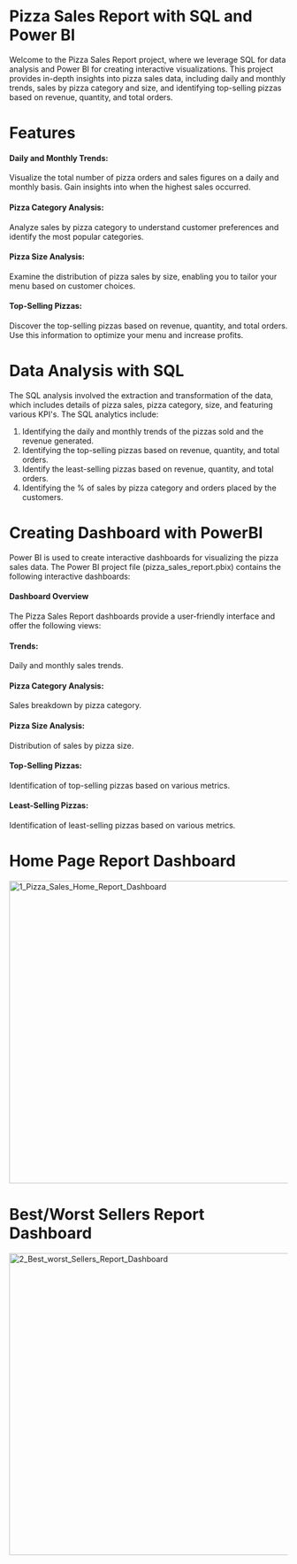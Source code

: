# Pizza Sales Report with SQL and Power BI

Welcome to the Pizza Sales Report project, where we leverage SQL for data analysis and Power BI for creating interactive visualizations. This project provides in-depth insights into pizza sales data, including daily and monthly trends, sales by pizza category and size, and identifying top-selling pizzas based on revenue, quantity, and total orders.

# Features

#### Daily and Monthly Trends: 
Visualize the total number of pizza orders and sales figures on a daily and monthly basis. Gain insights into when the highest sales occurred.

#### Pizza Category Analysis: 
Analyze sales by pizza category to understand customer preferences and identify the most popular categories.

#### Pizza Size Analysis: 
Examine the distribution of pizza sales by size, enabling you to tailor your menu based on customer choices.

#### Top-Selling Pizzas:
Discover the top-selling pizzas based on revenue, quantity, and total orders. Use this information to optimize your menu and increase profits.

# Data Analysis with SQL
The SQL analysis involved the extraction and transformation of the data, which includes details of pizza sales, pizza category, size, and featuring various KPI's. The SQL analytics include:

1. Identifying the daily and monthly trends of the pizzas sold and the revenue generated.
2. Identifying the top-selling pizzas based on revenue, quantity, and total orders.
3. Identify the least-selling pizzas based on revenue, quantity, and total orders.
4. Identifying the % of sales by pizza category and orders placed by the customers.

# Creating Dashboard with PowerBI
Power BI is used to create interactive dashboards for visualizing the pizza sales data. The Power BI project file (pizza_sales_report.pbix) contains the following interactive dashboards:

#### Dashboard Overview
The Pizza Sales Report dashboards provide a user-friendly interface and offer the following views:

#### Trends: 
Daily and monthly sales trends.
#### Pizza Category Analysis: 
Sales breakdown by pizza category.
#### Pizza Size Analysis:
Distribution of sales by pizza size.
#### Top-Selling Pizzas: 
Identification of top-selling pizzas based on various metrics.
#### Least-Selling Pizzas: 
Identification of least-selling pizzas based on various metrics.

# Home Page Report Dashboard 

<img width="547" alt="1_Pizza_Sales_Home_Report_Dashboard" src="https://github.com/tauheed12345/Pizza_Sales_Report/assets/165545853/a93496a6-18bd-4f3b-8974-66374c58f4ed">

# Best/Worst Sellers Report Dashboard

<img width="546" alt="2_Best_worst_Sellers_Report_Dashboard" src="https://github.com/tauheed12345/Pizza_Sales_Report/assets/165545853/db06e700-40f9-48e3-a0f3-f71075c27ac7">







